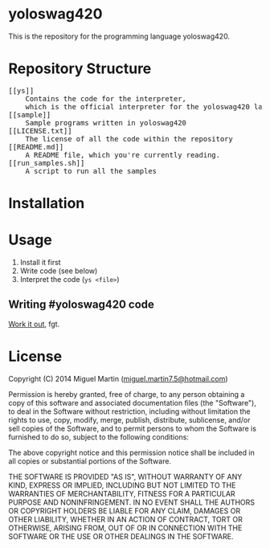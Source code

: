 # yoloswag420

This is the repository for the programming language yoloswag420.

# Repository Structure

<pre>
[[ys]]
	Contains the code for the interpreter, 
	which is the official interpreter for the yoloswag420 language
[[sample]]
	Sample programs written in yoloswag420
[[LICENSE.txt]]
	The license of all the code within the repository
[[README.md]]
	A README file, which you're currently reading.
[[run_samples.sh]]
	A script to run all the samples
</pre>

# Installation


# Usage

1. Install it first
2. Write code (see below)
3. Interpret the code (`ys <file>`)


## Writing #yoloswag420 code

[Work it out](http://miguelishawt.github.io/yoloswag420/), fgt.

# License

Copyright (C) 2014 Miguel Martin (miguel.martin7.5@hotmail.com)

Permission is hereby granted, free of charge, to any person obtaining a copy
of this software and associated documentation files (the "Software"), to deal
in the Software without restriction, including without limitation the rights
to use, copy, modify, merge, publish, distribute, sublicense, and/or sell
copies of the Software, and to permit persons to whom the Software is
furnished to do so, subject to the following conditions:

The above copyright notice and this permission notice shall be included in
all copies or substantial portions of the Software.

THE SOFTWARE IS PROVIDED "AS IS", WITHOUT WARRANTY OF ANY KIND, EXPRESS OR
IMPLIED, INCLUDING BUT NOT LIMITED TO THE WARRANTIES OF MERCHANTABILITY,
FITNESS FOR A PARTICULAR PURPOSE AND NONINFRINGEMENT. IN NO EVENT SHALL THE
AUTHORS OR COPYRIGHT HOLDERS BE LIABLE FOR ANY CLAIM, DAMAGES OR OTHER
LIABILITY, WHETHER IN AN ACTION OF CONTRACT, TORT OR OTHERWISE, ARISING FROM,
OUT OF OR IN CONNECTION WITH THE SOFTWARE OR THE USE OR OTHER DEALINGS IN
THE SOFTWARE.

[wiki]: https://github.com/miguelishawt/yoloswag/wiki